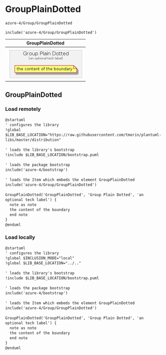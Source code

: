 # GroupPlainDotted


```text
azure-4/Group/GroupPlainDotted
```

```text
include('azure-4/Group/GroupPlainDotted')
```



| GroupPlainDotted |
| :---: |
| ![illustration for GroupPlainDotted](../../azure-4/Group/GroupPlainDotted.Local.png) |




## GroupPlainDotted

### Load remotely
```plantuml
@startuml
' configures the library
!global $LIB_BASE_LOCATION="https://raw.githubusercontent.com/tmorin/plantuml-libs/master/distribution"

' loads the library's bootstrap
!include $LIB_BASE_LOCATION/bootstrap.puml

' loads the package bootstrap
include('azure-4/bootstrap')

' loads the Item which embeds the element GroupPlainDotted
include('azure-4/Group/GroupPlainDotted')

GroupPlainDotted('GroupPlainDotted', 'Group Plain Dotted', 'an optional tech label') {
  note as note
  the content of the boundary
  end note
}
@enduml
```

### Load locally
```plantuml
@startuml
' configures the library
!global $INCLUSION_MODE="local"
!global $LIB_BASE_LOCATION="../.."

' loads the library's bootstrap
!include $LIB_BASE_LOCATION/bootstrap.puml

' loads the package bootstrap
include('azure-4/bootstrap')

' loads the Item which embeds the element GroupPlainDotted
include('azure-4/Group/GroupPlainDotted')

GroupPlainDotted('GroupPlainDotted', 'Group Plain Dotted', 'an optional tech label') {
  note as note
  the content of the boundary
  end note
}
@enduml
```

